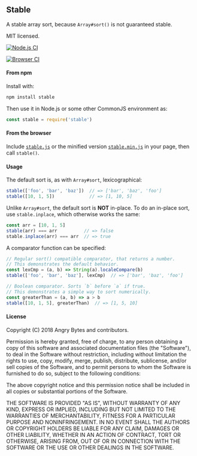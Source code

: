 ## Stable

A stable array sort, because `Array#sort()` is not guaranteed stable.

MIT licensed.

[![Node.js CI](https://secure.travis-ci.org/Two-Screen/stable.png)](http://travis-ci.org/Two-Screen/stable)

[![Browser CI](http://ci.testling.com/Two-Screen/stable.png)](http://ci.testling.com/Two-Screen/stable)

#### From npm

Install with:

```sh
npm install stable
```

Then use it in Node.js or some other CommonJS environment as:

```js
const stable = require('stable')
```

#### From the browser

Include [`stable.js`] or the minified version [`stable.min.js`]
in your page, then call `stable()`.

[`stable.js`]: https://raw.github.com/Two-Screen/stable/master/stable.js

[`stable.min.js`]: https://raw.github.com/Two-Screen/stable/master/stable.min.js

#### Usage

The default sort is, as with `Array#sort`, lexicographical:

```js
stable(['foo', 'bar', 'baz'])  // => ['bar', 'baz', 'foo']
stable([10, 1, 5])             // => [1, 10, 5]
```

Unlike `Array#sort`, the default sort is **NOT** in-place. To do an in-place sort, use `stable.inplace`, which otherwise
works the same:

```js
const arr = [10, 1, 5]
stable(arr) === arr          // => false
stable.inplace(arr) === arr  // => true
```

A comparator function can be specified:

```js
// Regular sort() compatible comparator, that returns a number.
// This demonstrates the default behavior.
const lexCmp = (a, b) => String(a).localeCompare(b)
stable(['foo', 'bar', 'baz'], lexCmp)  // => ['bar', 'baz', 'foo']

// Boolean comparator. Sorts `b` before `a` if true.
// This demonstrates a simple way to sort numerically.
const greaterThan = (a, b) => a > b
stable([10, 1, 5], greaterThan)  // => [1, 5, 10]
```

#### License

Copyright (C) 2018 Angry Bytes and contributors.

Permission is hereby granted, free of charge, to any person obtaining a copy of this software and associated
documentation files (the "Software"), to deal in the Software without restriction, including without limitation the
rights to use, copy, modify, merge, publish, distribute, sublicense, and/or sell copies of the Software, and to permit
persons to whom the Software is furnished to do so, subject to the following conditions:

The above copyright notice and this permission notice shall be included in all copies or substantial portions of the
Software.

THE SOFTWARE IS PROVIDED "AS IS", WITHOUT WARRANTY OF ANY KIND, EXPRESS OR IMPLIED, INCLUDING BUT NOT LIMITED TO THE
WARRANTIES OF MERCHANTABILITY, FITNESS FOR A PARTICULAR PURPOSE AND NONINFRINGEMENT. IN NO EVENT SHALL THE AUTHORS OR
COPYRIGHT HOLDERS BE LIABLE FOR ANY CLAIM, DAMAGES OR OTHER LIABILITY, WHETHER IN AN ACTION OF CONTRACT, TORT OR
OTHERWISE, ARISING FROM, OUT OF OR IN CONNECTION WITH THE SOFTWARE OR THE USE OR OTHER DEALINGS IN THE SOFTWARE.
